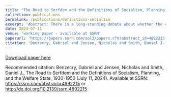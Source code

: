 ```yaml
---
title: "The Road to Serfdom and the Definitions of Socialism, Planning, and the Welfare State, 1930-1950"
collection: publications
permalink: /publications/definitions-socialism
excerpt: 'Abstract: There is a long-standing debate about whether the central hypothesis of F. A. Hayek’s The Road to Serfdom (TRTS), warning of the incompatibility between socialism and democracy, extended to welfare states. The empirical validity of Hayek’s hypothesis hinges on his definition of socialism. We build on previous works contextualizing and interpreting TRTS by examining the common definitions of socialism, capitalism, and the welfare state primarily between 1930-1950 according to 1) socialist intellectuals, especially those Hayek was engaging in TRTS, 2) reviews and responses to TRTS, 3) liberal intellectuals, and 4) prominent politicians and other public intellectuals in London. We find that socialism was commonly understood to mean economic planning under state ownership of the means of production. Those advocating for the expansion of welfare programs often held that state control or ownership of the means of production was necessary to fund social redistribution. Our findings bolster the interpretation of Hayek’s central hypothesis in TRTS as being limited to economic planning under state control or ownership of the means of production.'
date: 2024-07-11
venue: 'working paper - available at SSRN'
paperurl: 'https://papers.ssrn.com/sol3/papers.cfm?abstract_id=4892215'
citation: 'Benzecry, Gabriel and Jensen, Nicholas and Smith, Daniel J., The Road to Serfdom and the Definitions of Socialism, Planning, and the Welfare State, 1930-1950 (July 11, 2024). Available at SSRN: https://ssrn.com/abstract=4892215 or http://dx.doi.org/10.2139/ssrn.4892215'
---
```

[Download paper here](https://papers.ssrn.com/sol3/Delivery.cfm/4892215.pdf?abstractid=4892215&mirid=1)

Recommended citation: Benzecry, Gabriel and Jensen, Nicholas and Smith, Daniel J., The Road to Serfdom and the Definitions of Socialism, Planning, and the Welfare State, 1930-1950 (July 11, 2024). Available at SSRN: https://ssrn.com/abstract=4892215 or http://dx.doi.org/10.2139/ssrn.4892215